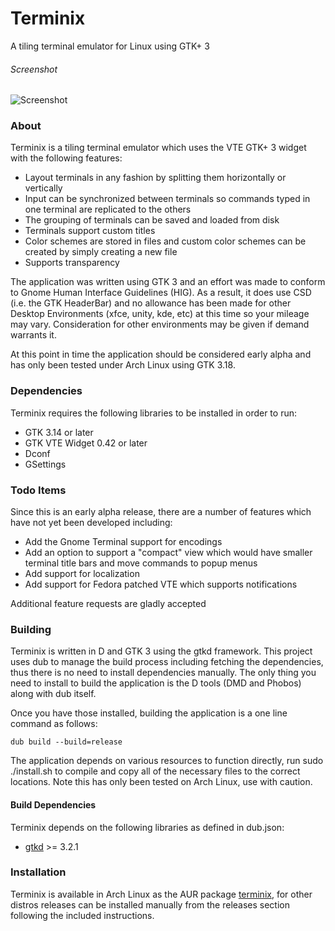 # Terminix
A tiling terminal emulator for Linux using GTK+ 3

###### Screenshot
![Screenshot](http://www.gexperts.com/img/terminix/terminix.png)

### About

Terminix is a tiling terminal emulator which uses the VTE GTK+ 3 widget with the following features:

* Layout terminals in any fashion by splitting them horizontally or vertically
* Input can be synchronized between terminals so commands typed in one terminal are replicated to the others
* The grouping of terminals can be saved and loaded from disk
* Terminals support custom titles
* Color schemes are stored in files and custom color schemes can be created by simply creating a new file
* Supports transparency

The application was written using GTK 3 and an effort was made to conform to Gnome Human Interface Guidelines (HIG). As a result, it does use CSD (i.e. the GTK HeaderBar) and no allowance has been made for other Desktop Environments (xfce, unity, kde, etc) at this time so your mileage may vary. Consideration for other environments may be given if demand warrants it.

At this point in time the application should be considered early alpha and has only been tested under Arch Linux using GTK 3.18.

### Dependencies

Terminix requires the following libraries to be installed in order to run:
* GTK 3.14 or later
* GTK VTE Widget 0.42 or later
* Dconf
* GSettings

### Todo Items

Since this is an early alpha release, there are a number of features which have not yet been developed including:

* Add the Gnome Terminal support for encodings
* Add an option to support a "compact" view which would have smaller terminal title bars and move commands to popup menus
* Add support for localization
* Add support for Fedora patched VTE which supports notifications

Additional feature requests are gladly accepted

### Building

Terminix is written in D and GTK 3 using the gtkd framework. This project uses dub to manage the build process including fetching the dependencies, thus there is no need to install dependencies manually. The only thing you need to install to build the application is the D tools (DMD and Phobos) along with dub itself.

Once you have those installed, building the application is a one line command as follows:

```
dub build --build=release
```

The application depends on various resources to function directly, run sudo ./install.sh to compile and copy all of the necessary files to the correct locations. Note this has only been tested on Arch Linux, use with caution.

#### Build Dependencies

Terminix depends on the following libraries as defined in dub.json:
* [gtkd](http://gtkd.org/) >= 3.2.1

### Installation

Terminix is available in Arch Linux as the AUR package [terminix](https://aur.archlinux.org/packages/terminix), for other distros releases can be installed manually from the releases section following the included instructions.
